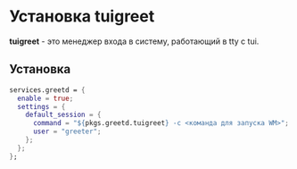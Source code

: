 # Установка tuigreet

**tuigreet** - это менеджер входа в систему, работающий в tty c tui.

## Установка

```nix
services.greetd = {
  enable = true;
  settings = {
    default_session = {
      command = "${pkgs.greetd.tuigreet} -c <команда для запуска WM>";
      user = "greeter";
    };
  };
};
```
